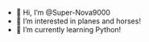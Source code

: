 - 👋 Hi, I’m @Super-Nova9000
- 👀 I’m interested in planes and horses!
- 🌱 I’m currently learning Python!

<!---
Super-Nova9000/Super-Nova9000 is a ✨ special ✨ repository because its `README.md` (this file) appears on your GitHub profile.
You can click the Preview link to take a look at your changes.
--->
